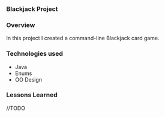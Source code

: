 ### Blackjack Project

### Overview
In this project I created a command-line Blackjack card game.

### Technologies used
* Java
* Enums
* OO Design

### Lessons Learned
//TODO 
